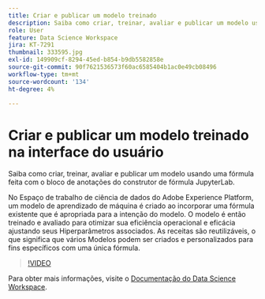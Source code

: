 ```yaml
---
title: Criar e publicar um modelo treinado
description: Saiba como criar, treinar, avaliar e publicar um modelo usando uma fórmula feita com o bloco de anotações do construtor de fórmula JupyterLab.
role: User
feature: Data Science Workspace
jira: KT-7291
thumbnail: 333595.jpg
exl-id: 149909cf-8294-45ed-b854-b9db5582858e
source-git-commit: 90f7621536573f60ac6585404b1ac0e49cb08496
workflow-type: tm+mt
source-wordcount: '134'
ht-degree: 4%

---
```


# Criar e publicar um modelo treinado na interface do usuário

Saiba como criar, treinar, avaliar e publicar um modelo usando uma fórmula feita com o bloco de anotações do construtor de fórmula JupyterLab.

No Espaço de trabalho de ciência de dados do Adobe Experience Platform, um modelo de aprendizado de máquina é criado ao incorporar uma fórmula existente que é apropriada para a intenção do modelo. O modelo é então treinado e avaliado para otimizar sua eficiência operacional e eficácia ajustando seus Hiperparâmetros associados. As receitas são reutilizáveis, o que significa que vários Modelos podem ser criados e personalizados para fins específicos com uma única fórmula.

>[!VIDEO](https://video.tv.adobe.com/v/333595)

Para obter mais informações, visite o [Documentação do Data Science Workspace](https://experienceleague.adobe.com/docs/experience-platform/data-science-workspace/home.html?lang=pt-BR).
